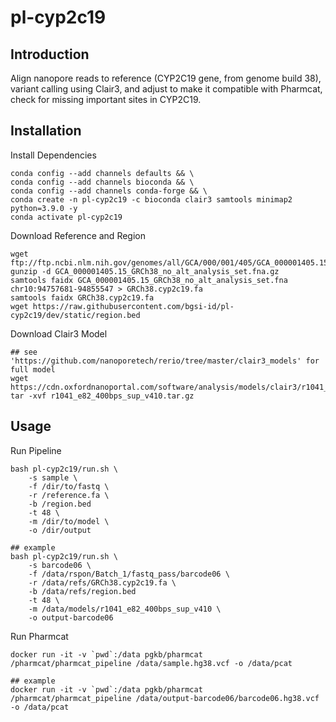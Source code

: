 # pl-cyp2c19
## Introduction
Align nanopore reads to reference (CYP2C19 gene, from genome build 38), variant calling using Clair3, and adjust to make it compatible with Pharmcat, check for missing important sites in CYP2C19.

## Installation
Install Dependencies
```
conda config --add channels defaults && \
conda config --add channels bioconda && \
conda config --add channels conda-forge && \
conda create -n pl-cyp2c19 -c bioconda clair3 samtools minimap2 python=3.9.0 -y
conda activate pl-cyp2c19
```

Download Reference and Region
```
wget ftp://ftp.ncbi.nlm.nih.gov/genomes/all/GCA/000/001/405/GCA_000001405.15_GRCh38/seqs_for_alignment_pipelines.ucsc_ids/GCA_000001405.15_GRCh38_no_alt_analysis_set.fna.gz
gunzip -d GCA_000001405.15_GRCh38_no_alt_analysis_set.fna.gz
samtools faidx GCA_000001405.15_GRCh38_no_alt_analysis_set.fna chr10:94757681-94855547 > GRCh38.cyp2c19.fa 
samtools faidx GRCh38.cyp2c19.fa
wget https://raw.githubusercontent.com/bgsi-id/pl-cyp2c19/dev/static/region.bed
```

Download Clair3 Model
```
## see 'https://github.com/nanoporetech/rerio/tree/master/clair3_models' for full model
wget https://cdn.oxfordnanoportal.com/software/analysis/models/clair3/r1041_e82_400bps_hac_v430.tar.gz
tar -xvf r1041_e82_400bps_sup_v410.tar.gz
```
## Usage
Run Pipeline
```
bash pl-cyp2c19/run.sh \
    -s sample \
    -f /dir/to/fastq \
    -r /reference.fa \
    -b /region.bed
    -t 48 \
    -m /dir/to/model \
    -o /dir/output

## example
bash pl-cyp2c19/run.sh \
    -s barcode06 \
    -f /data/rspon/Batch_1/fastq_pass/barcode06 \
    -r /data/refs/GRCh38.cyp2c19.fa \
    -b /data/refs/region.bed
    -t 48 \
    -m /data/models/r1041_e82_400bps_sup_v410 \
    -o output-barcode06
```

Run Pharmcat
```
docker run -it -v `pwd`:/data pgkb/pharmcat /pharmcat/pharmcat_pipeline /data/sample.hg38.vcf -o /data/pcat

## example
docker run -it -v `pwd`:/data pgkb/pharmcat /pharmcat/pharmcat_pipeline /data/output-barcode06/barcode06.hg38.vcf -o /data/pcat
```



